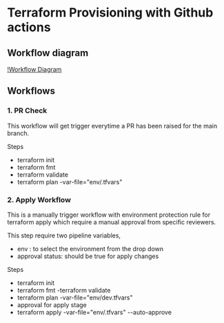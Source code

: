 # Terraform Provisioning with Github actions

## Workflow diagram
[!Workflow Diagram](workflowtf.png)

## Workflows
### 1. PR Check
This workflow will get trigger everytime a PR has been raised for the main branch.<br/>

Steps
- terraform init
- terraform fmt
- terraform validate
-  terraform plan -var-file="env/.tfvars"

### 2. Apply Workflow
This is a manually trigger workflow with environment protection rule for terraform apply which require a manual approval from specific reviewers. <br/>

This step require two pipeline variables, 
- env : to select the environment from the drop down
- approval status: should be true for apply changes

Steps
- terraform init
- terraform fmt
-terraform validate
- terraform plan -var-file="env/dev.tfvars"
- approval for apply stage
- terraform apply -var-file="env/.tfvars" --auto-approve

